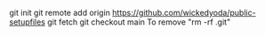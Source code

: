 git init
git remote add origin https://github.com/wickedyoda/public-setupfiles
git fetch
git checkout main
To remove "rm -rf .git"
